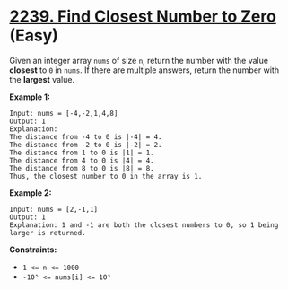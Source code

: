 # [2239. Find Closest Number to Zero][link] (Easy)

[link]: https://leetcode.com/problems/find-closest-number-to-zero/

Given an integer array `nums` of size `n`, return the number with the value **closest** to  `0` in
`nums`. If there are multiple answers, return the number with the **largest** value.

**Example 1:**

```
Input: nums = [-4,-2,1,4,8]
Output: 1
Explanation:
The distance from -4 to 0 is |-4| = 4.
The distance from -2 to 0 is |-2| = 2.
The distance from 1 to 0 is |1| = 1.
The distance from 4 to 0 is |4| = 4.
The distance from 8 to 0 is |8| = 8.
Thus, the closest number to 0 in the array is 1.
```

**Example 2:**

```
Input: nums = [2,-1,1]
Output: 1
Explanation: 1 and -1 are both the closest numbers to 0, so 1 being larger is returned.
```

**Constraints:**

- `1 <= n <= 1000`
- `-10⁵ <= nums[i] <= 10⁵`
